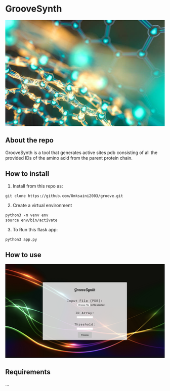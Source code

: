 # GrooveSynth

![Prot1-image](./assets/prot1.jpg)

## About the repo

GrooveSynth is a tool that generates active sites pdb consisting of all the provided IDs of the amino acid from the parent protein chain.

## How to install 

1. Install from this repo as:

```
git clone https://github.com/Omksaini2003/groove.git
```

2. Create a virtual environment

```
python3 -m venv env 
source env/bin/activate
```

3.  To Run this flask app:

```
python3 app.py
```
   

## How to use

![Page1](./assets/page1.png)

## Requirements

...
